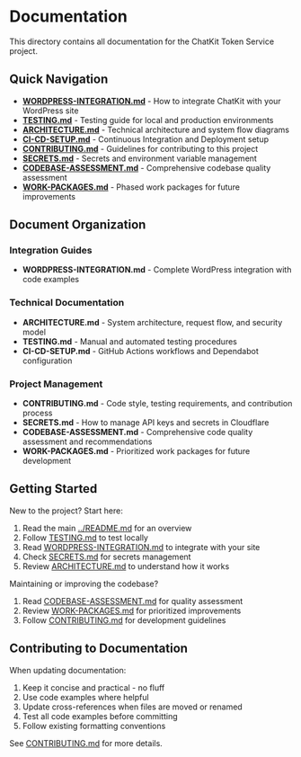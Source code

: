 # Documentation

This directory contains all documentation for the ChatKit Token Service project.

## Quick Navigation

- **[WORDPRESS-INTEGRATION.md](WORDPRESS-INTEGRATION.md)** - How to integrate ChatKit with your WordPress site
- **[TESTING.md](TESTING.md)** - Testing guide for local and production environments
- **[ARCHITECTURE.md](ARCHITECTURE.md)** - Technical architecture and system flow diagrams
- **[CI-CD-SETUP.md](CI-CD-SETUP.md)** - Continuous Integration and Deployment setup
- **[CONTRIBUTING.md](CONTRIBUTING.md)** - Guidelines for contributing to this project
- **[SECRETS.md](SECRETS.md)** - Secrets and environment variable management
- **[CODEBASE-ASSESSMENT.md](CODEBASE-ASSESSMENT.md)** - Comprehensive codebase quality assessment
- **[WORK-PACKAGES.md](WORK-PACKAGES.md)** - Phased work packages for future improvements

## Document Organization

### Integration Guides
- **WORDPRESS-INTEGRATION.md** - Complete WordPress integration with code examples

### Technical Documentation
- **ARCHITECTURE.md** - System architecture, request flow, and security model
- **TESTING.md** - Manual and automated testing procedures
- **CI-CD-SETUP.md** - GitHub Actions workflows and Dependabot configuration

### Project Management
- **CONTRIBUTING.md** - Code style, testing requirements, and contribution process
- **SECRETS.md** - How to manage API keys and secrets in Cloudflare
- **CODEBASE-ASSESSMENT.md** - Comprehensive code quality assessment and recommendations
- **WORK-PACKAGES.md** - Prioritized work packages for future development

## Getting Started

New to the project? Start here:

1. Read the main [../README.md](../README.md) for an overview
2. Follow [TESTING.md](TESTING.md) to test locally
3. Read [WORDPRESS-INTEGRATION.md](WORDPRESS-INTEGRATION.md) to integrate with your site
4. Check [SECRETS.md](SECRETS.md) for secrets management
5. Review [ARCHITECTURE.md](ARCHITECTURE.md) to understand how it works

Maintaining or improving the codebase?

1. Read [CODEBASE-ASSESSMENT.md](CODEBASE-ASSESSMENT.md) for quality assessment
2. Review [WORK-PACKAGES.md](WORK-PACKAGES.md) for prioritized improvements
3. Follow [CONTRIBUTING.md](CONTRIBUTING.md) for development guidelines

## Contributing to Documentation

When updating documentation:

1. Keep it concise and practical - no fluff
2. Use code examples where helpful
3. Update cross-references when files are moved or renamed
4. Test all code examples before committing
5. Follow existing formatting conventions

See [CONTRIBUTING.md](CONTRIBUTING.md) for more details.
